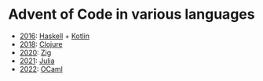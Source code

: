 Advent of Code in various languages
===

* [2016](https://github.com/dfyz/adventofcode/tree/master/2016): [Haskell](https://www.haskell.org/) + [Kotlin](https://kotlinlang.org/)
* [2018](https://github.com/dfyz/adventofcode/tree/master/2018): [Clojure](https://clojure.org/)
* [2020](https://github.com/dfyz/adventofcode/tree/master/2020): [Zig](https://ziglang.org/)
* [2021](https://github.com/dfyz/adventofcode/tree/master/2021): [Julia](https://julialang.org/)
* [2022](https://github.com/dfyz/adventofcode/tree/master/2022): [OCaml](https://ocaml.org/)
